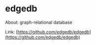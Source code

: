# edgedb

About: graph-relational database

Link: [https://github.com/edgedb/edgedb](https://github.com/edgedb/edgedb)
